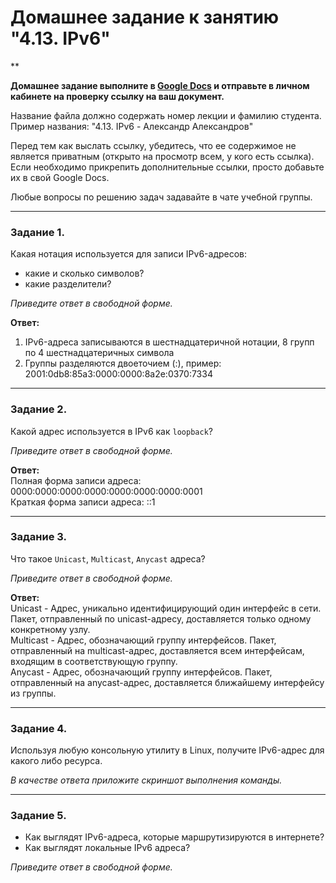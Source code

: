 # Домашнее задание к занятию "4.13. IPv6"

**

**Домашнее задание выполните в [Google Docs](https://docs.google.com/) и отправьте в личном кабинете на проверку ссылку на ваш документ.** 

Название файла должно содержать номер лекции и фамилию студента. Пример названия: "4.13. IPv6 - Александр Александров"

Перед тем как выслать ссылку, убедитесь, что ее содержимое не является приватным (открыто на просмотр всем, у кого есть ссылка). Если необходимо прикрепить дополнительные ссылки, просто добавьте их в свой Google Docs.

Любые вопросы по решению задач задавайте в чате учебной группы.

---

### Задание 1. 

Какая нотация используется для записи IPv6-адресов:

 - какие и сколько символов?
 - какие разделители?

*Приведите ответ в свободной форме.*

**Ответ:**  
1. IPv6-адреса записываются в шестнадцатеричной нотации, 8 групп по 4 шестнадцатеричных символа  
2. Группы разделяются двоеточием (:), пример: 2001:0db8:85a3:0000:0000:8a2e:0370:7334  

---

### Задание 2. 

Какой адрес используется в IPv6 как `loopback`?

*Приведите ответ в свободной форме.*

**Ответ:**  
Полная форма записи адреса: 0000:0000:0000:0000:0000:0000:0000:0001  
Краткая форма записи адреса: ::1

---

### Задание 3. 

Что такое `Unicast`, `Multicast`, `Anycast` адреса?

*Приведите ответ в свободной форме.*

**Ответ:**  
Unicast - Адрес, уникально идентифицирующий один интерфейс в сети. Пакет, отправленный по unicast-адресу, доставляется только одному конкретному узлу.  
Multicast - Адрес, обозначающий группу интерфейсов. Пакет, отправленный на multicast-адрес, доставляется всем интерфейсам, входящим в соответствующую группу.  
Anycast - Адрес, обозначающий группу интерфейсов. Пакет, отправленный на anycast-адрес, доставляется ближайшему интерфейсу из группы.  

---

### Задание 4. 

Используя любую консольную утилиту в Linux, получите IPv6-адрес для какого либо ресурса.

*В качестве ответа приложите скриншот выполнения команды.*

---

### Задание 5. 

 - Как выглядят IPv6-адреса, которые маршрутизируются в интернете?
 - Как выглядят локальные IPv6 адреса?

*Приведите ответ в свободной форме.*
